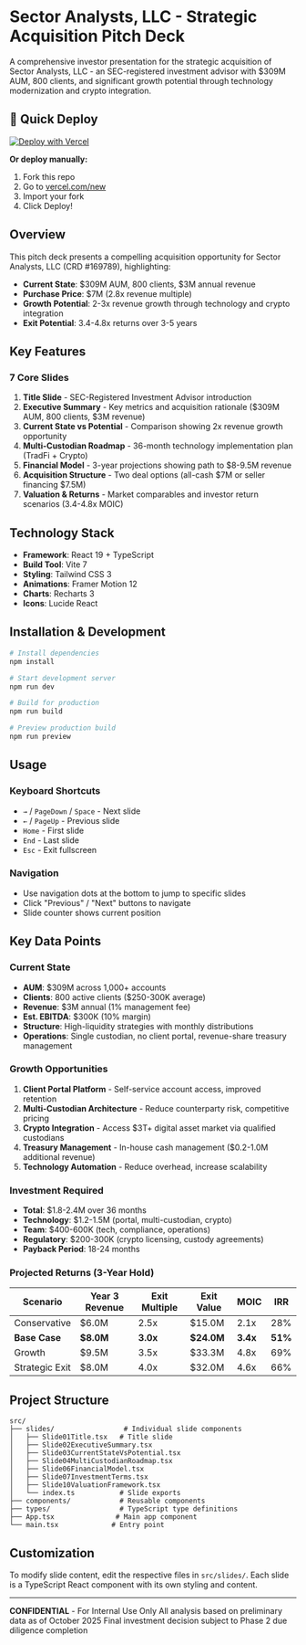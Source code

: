 # Sector Analysts, LLC - Strategic Acquisition Pitch Deck

A comprehensive investor presentation for the strategic acquisition of Sector Analysts, LLC - an SEC-registered investment advisor with $309M AUM, 800 clients, and significant growth potential through technology modernization and crypto integration.

## 🚀 Quick Deploy

[![Deploy with Vercel](https://vercel.com/button)](https://vercel.com/new/clone?repository-url=https%3A%2F%2Fgithub.com%2FSabrealfred%2FSector-Analysts-Pitch&project-name=sector-analysts-pitch&repository-name=sector-analysts-pitch)

**Or deploy manually:**
1. Fork this repo
2. Go to [vercel.com/new](https://vercel.com/new)
3. Import your fork
4. Click Deploy!

## Overview

This pitch deck presents a compelling acquisition opportunity for Sector Analysts, LLC (CRD #169789), highlighting:

- **Current State**: $309M AUM, 800 clients, $3M annual revenue
- **Purchase Price**: $7M (2.8x revenue multiple)
- **Growth Potential**: 2-3x revenue growth through technology and crypto integration
- **Exit Potential**: 3.4-4.8x returns over 3-5 years

## Key Features

### 7 Core Slides

1. **Title Slide** - SEC-Registered Investment Advisor introduction
2. **Executive Summary** - Key metrics and acquisition rationale ($309M AUM, 800 clients, $3M revenue)
3. **Current State vs Potential** - Comparison showing 2x revenue growth opportunity
4. **Multi-Custodian Roadmap** - 36-month technology implementation plan (TradFi + Crypto)
5. **Financial Model** - 3-year projections showing path to $8-9.5M revenue
6. **Acquisition Structure** - Two deal options (all-cash $7M or seller financing $7.5M)
7. **Valuation & Returns** - Market comparables and investor return scenarios (3.4-4.8x MOIC)

## Technology Stack

- **Framework**: React 19 + TypeScript
- **Build Tool**: Vite 7
- **Styling**: Tailwind CSS 3
- **Animations**: Framer Motion 12
- **Charts**: Recharts 3
- **Icons**: Lucide React

## Installation & Development

```bash
# Install dependencies
npm install

# Start development server
npm run dev

# Build for production
npm run build

# Preview production build
npm run preview
```

## Usage

### Keyboard Shortcuts

- `→` / `PageDown` / `Space` - Next slide
- `←` / `PageUp` - Previous slide
- `Home` - First slide
- `End` - Last slide
- `Esc` - Exit fullscreen

### Navigation

- Use navigation dots at the bottom to jump to specific slides
- Click "Previous" / "Next" buttons to navigate
- Slide counter shows current position

## Key Data Points

### Current State

- **AUM**: $309M across 1,000+ accounts
- **Clients**: 800 active clients ($250-300K average)
- **Revenue**: $3M annual (1% management fee)
- **Est. EBITDA**: $300K (10% margin)
- **Structure**: High-liquidity strategies with monthly distributions
- **Operations**: Single custodian, no client portal, revenue-share treasury management

### Growth Opportunities

1. **Client Portal Platform** - Self-service account access, improved retention
2. **Multi-Custodian Architecture** - Reduce counterparty risk, competitive pricing
3. **Crypto Integration** - Access $3T+ digital asset market via qualified custodians
4. **Treasury Management** - In-house cash management ($0.2-1.0M additional revenue)
5. **Technology Automation** - Reduce overhead, increase scalability

### Investment Required

- **Total**: $1.8-2.4M over 36 months
- **Technology**: $1.2-1.5M (portal, multi-custodian, crypto)
- **Team**: $400-600K (tech, compliance, operations)
- **Regulatory**: $200-300K (crypto licensing, custody agreements)
- **Payback Period**: 18-24 months

### Projected Returns (3-Year Hold)

| Scenario | Year 3 Revenue | Exit Multiple | Exit Value | MOIC | IRR |
|----------|---------------|---------------|------------|------|-----|
| Conservative | $6.0M | 2.5x | $15.0M | 2.1x | 28% |
| **Base Case** | **$8.0M** | **3.0x** | **$24.0M** | **3.4x** | **51%** |
| Growth | $9.5M | 3.5x | $33.3M | 4.8x | 69% |
| Strategic Exit | $8.0M | 4.0x | $32.0M | 4.6x | 66% |

## Project Structure

```
src/
├── slides/                 # Individual slide components
│   ├── Slide01Title.tsx   # Title slide
│   ├── Slide02ExecutiveSummary.tsx
│   ├── Slide03CurrentStateVsPotential.tsx
│   ├── Slide04MultiCustodianRoadmap.tsx
│   ├── Slide06FinancialModel.tsx
│   ├── Slide07InvestmentTerms.tsx
│   ├── Slide10ValuationFramework.tsx
│   └── index.ts           # Slide exports
├── components/            # Reusable components
├── types/                 # TypeScript type definitions
├── App.tsx               # Main app component
└── main.tsx             # Entry point
```

## Customization

To modify slide content, edit the respective files in `src/slides/`. Each slide is a TypeScript React component with its own styling and content.

---

**CONFIDENTIAL** - For Internal Use Only
All analysis based on preliminary data as of October 2025
Final investment decision subject to Phase 2 due diligence completion
